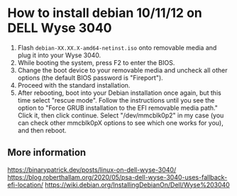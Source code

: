 # How to install debian 10/11/12 on DELL Wyse 3040
1. Flash `debian-XX.XX.X-amd64-netinst.iso` onto removable media and plug it into your Wyse 3040.
2. While booting the system, press F2 to enter the BIOS.
3. Change the boot device to your removable media and uncheck all other options (the default BIOS password is "Fireport").
4. Proceed with the standard installation.
5. After rebooting, boot into your Debian installation once again, but this time select "rescue mode". Follow the instructions until you see the option to "Force GRUB installation to the EFI removable media path." Click it, then click continue. Select "/dev/mmcblk0p2" in my case (you can check other mmcblk0pX options to see which one works for you), and then reboot.

## More information
https://binarypatrick.dev/posts/linux-on-dell-wyse-3040/
https://blog.roberthallam.org/2020/05/psa-dell-wyse-3040-uses-fallback-efi-location/
https://wiki.debian.org/InstallingDebianOn/Dell/Wyse%203040
